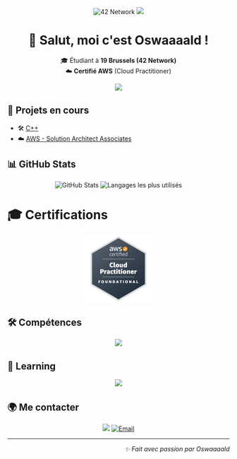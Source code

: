 <p align="center">
  <img src="https://img.shields.io/badge/19%20Brussels-black?style=for-the-badge&logo=42" alt="42 Network">
  <img src="https://img.shields.io/badge/Certified-orange?style=for-the-badge&logo=amazonwebservices">
</p>


<h1 align="center">👋 Salut, moi c'est Oswaaaald !</h1>

<p align="center">
  🎓 Étudiant à <strong>19 Brussels (42 Network)</strong><br>
  ☁️ <strong>Certifié AWS</strong> (Cloud Practitioner)
</p>


<p align="center">
	<img src="https://badge.mediaplus.ma/darkblue/mleonet?1337Badge=off&UM6P=off">
</p>

## 🚀 Projets en cours
- 🛠️ [C++](https://github.com/Oswaaaald/cpp)
- ☁️ [AWS - Solution Architect Associates](https://aws.amazon.com/certification/certified-solutions-architect-associate/)

## 📊 GitHub Stats
<p align="center">
	<img src="https://github-readme-stats.vercel.app/api?username=Oswaaaald&show_icons=true&theme=dark" alt="GitHub Stats">
	<img src="https://github-readme-stats.vercel.app/api/top-langs/?username=Oswaaaald&layout=compact&theme=dark" alt="Langages les plus utilisés">
</p>

# 🎓 Certifications
<p align="center">
	<a href="https://www.credly.com/badges/dc0f20ae-032f-458a-a7c7-28c6fb4fde44/public_url" target="_blank">
		<img width="150px" src="assets/aws-certified-cloud-practitioner.png" alt="AWS Certified Cloud Practitioner">
	</a>
</p>

## 🛠️ Compétences
<p align="center">
	<img src="https://skillicons.dev/icons?i=c,cpp,aws,cloudflare,html,css,js,mysql,php,raspberrypi,linux,apple,windows,vscode,vim,nginx,bash"/><br>
</p>


## 📖 Learning
<p align="center">
	<img src="https://skillicons.dev/icons?i=docker,postman,py,nodejs,npm,"/>
</p>

## 🌍 Me contacter
<p align="center">
	<a href="https://linkedin.com/in/maxim-leonet" target="_blank"><img src="https://img.shields.io/badge/LinkedIn-0a66c2?style=for-the-badge&logo=linkedin&logoColor=white"></a>
	<a href="mailto:mleonet@student.s19.be">
  		<img src="https://img.shields.io/badge/Email-ea4335?style=for-the-badge&logo=gmail&logoColor=white" alt="Email">
	</a>
</p>

---
<p align="right"><i>✨ Fait avec passion par Oswaaaald</i></p>
